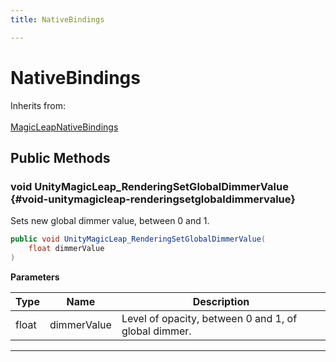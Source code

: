 ```yaml
---
title: NativeBindings

---
```


# NativeBindings







Inherits from: <br></br>[MagicLeapNativeBindings](/versioned_docs/version-14-Jun-2023/unity-api/api/UnityEngine.XR.MagicLeap.Native/MagicLeapNativeBindings/UnityEngine.XR.MagicLeap.Native.MagicLeapNativeBindings.md)




## Public Methods

### void UnityMagicLeap_RenderingSetGlobalDimmerValue {#void-unitymagicleap-renderingsetglobaldimmervalue}

Sets new global dimmer value, between 0 and 1. 

```csharp
public void UnityMagicLeap_RenderingSetGlobalDimmerValue(
    float dimmerValue
)
```


**Parameters**

| Type | Name  | Description  | 
|--|--|--|
| float |dimmerValue|Level of opacity, between 0 and 1, of global dimmer.|






-----------

